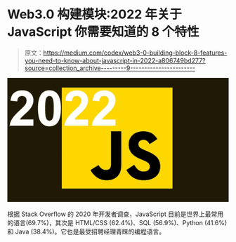 # Web3.0 构建模块:2022 年关于 JavaScript 你需要知道的 8 个特性

> 原文：<https://medium.com/codex/web3-0-building-block-8-features-you-need-to-know-about-javascript-in-2022-a806749bd277?source=collection_archive---------9----------------------->

![](img/62647ee9d6521e25476a1159a59565d0.png)

根据 Stack Overflow 的 2020 年开发者调查，JavaScript 目前是世界上最常用的语言(69.7%)，其次是 HTML/CSS (62.4%)、SQL (56.9%)、Python (41.6%)和 Java (38.4%)。它也是最受招聘经理青睐的编程语言。